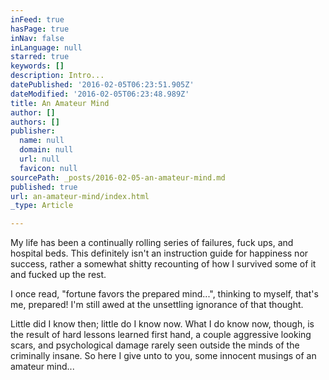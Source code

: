 ```yaml
---
inFeed: true
hasPage: true
inNav: false
inLanguage: null
starred: true
keywords: []
description: Intro...
datePublished: '2016-02-05T06:23:51.905Z'
dateModified: '2016-02-05T06:23:48.989Z'
title: An Amateur Mind
author: []
authors: []
publisher:
  name: null
  domain: null
  url: null
  favicon: null
sourcePath: _posts/2016-02-05-an-amateur-mind.md
published: true
url: an-amateur-mind/index.html
_type: Article

---
```

My life has been a continually rolling series of failures, fuck ups, and hospital beds. This definitely isn't an instruction guide for happiness nor success, rather a somewhat shitty recounting of how I survived some of it and fucked up the rest.

I once read, "fortune favors the prepared mind...", thinking to myself, that's me, prepared! I'm still awed at the unsettling ignorance of that thought.

Little did I know then; little do I know now. What I do know now, though, is the result of hard lessons learned first hand, a couple aggressive looking scars, and psychological damage rarely seen outside the minds of the criminally insane. So here I give unto to you, some innocent musings of an amateur mind...